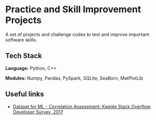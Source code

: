 
# Practice and Skill Improvement Projects

A set of projects and challenge codes to test and improve important software skills.
## Tech Stack

**Language:** Python, C++

**Modules:** Numpy, Pandas, PySpark, SQLite, SeaBorn, MatPlotLib 


## Useful links

 - [Dataset for ML - Correlation Assessment: Kaggle Stack Overflow Developer Survey, 2017](https://www.kaggle.com/datasets/stackoverflow/so-survey-2017)

